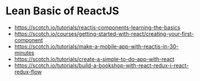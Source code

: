 Lean Basic of ReactJS
=====================

- https://scotch.io/tutorials/reactjs-components-learning-the-basics
- https://scotch.io/courses/getting-started-with-react/creating-your-first-component
- https://scotch.io/tutorials/make-a-mobile-app-with-reactjs-in-30-minutes
- https://scotch.io/tutorials/create-a-simple-to-do-app-with-react
- https://scotch.io/tutorials/build-a-bookshop-with-react-redux-i-react-redux-flow